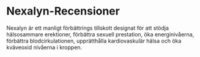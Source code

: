 # Nexalyn-Recensioner
Nexalyn är ett manligt förbättrings tillskott designat för att stödja hälsosammare erektioner, förbättra sexuell prestation, öka energinivåerna, förbättra blodcirkulationen, upprätthålla kardiovaskulär hälsa och öka kväveoxid nivåerna i kroppen.
